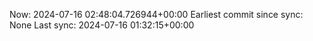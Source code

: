 Now: 2024-07-16 02:48:04.726944+00:00 Earliest commit since sync: None Last sync: 2024-07-16 01:32:15+00:00

